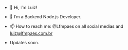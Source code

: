 - 👋 Hi, I’m Luiz!

- 🌱 I’m a Backend Node.js Developer.
- 📫 How to reach me: @Lfmpaes on all social medias and luiz@lfmpaes.com.br

- Updates soon.

<!---
Lfmpaes/Lfmpaes is a ✨ special ✨ repository because its `README.md` (this file) appears on your GitHub profile.
You can click the Preview link to take a look at your changes.
--->
